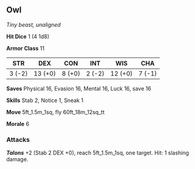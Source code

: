## Owl

*Tiny beast, unaligned*

**Hit Dice** 1 (4 1d8)

**Armor Class** 11

| STR     | DEX     | CON     | INT     | WIS     | CHA     |
|---------|---------|---------|---------|---------|---------|
|  3 (-2) | 13 (+0) |  8 (+0) |  2 (-2) | 12 (+0) |  7 (-1) |

**Saves** Physical 16, Evasion 16, Mental 16, Luck 16, save 16

**Skills** Stab 2, Notice 1, Sneak 1

**Move** 5ft\_1.5m\_1sq, fly 60ft\_18m\_12sq\_tt

**Morale** 6

### Attacks

***Talons*** +2 (Stab 2 DEX +0), reach 5ft\_1.5m\_1sq, one target. Hit: 1 slashing damage.

